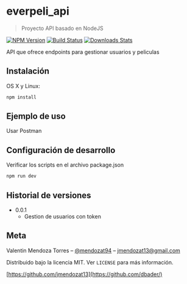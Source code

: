 # everpeli_api
> Proyecto API basado en NodeJS 

[![NPM Version][npm-image]][npm-url]
[![Build Status][travis-image]][travis-url]
[![Downloads Stats][npm-downloads]][npm-url]

API que ofrece endpoints para gestionar usuarios y peliculas

## Instalación

OS X y Linux:

```sh
npm install
```

## Ejemplo de uso

Usar Postman

## Configuración de desarrollo

Verificar los scripts en el archivo package.json

```sh
npm run dev
```

## Historial de versiones

* 0.0.1
    * Gestion de usuarios con token

## Meta

Valentin Mendoza Torres – [@mendozat94](https://twitter.com/mendozat94) – jmendozat13@gmail.com

Distribuido bajo la licencia MIT. Ver ``LICENSE`` para más información.

[https://github.com/jmendozat13](https://github.com/dbader/)

[npm-image]: https://img.shields.io/npm/v/datadog-metrics.svg?style=flat-square
[npm-url]: https://npmjs.org/package/datadog-metrics
[npm-downloads]: https://img.shields.io/npm/dm/datadog-metrics.svg?style=flat-square
[travis-image]: https://img.shields.io/travis/dbader/node-datadog-metrics/master.svg?style=flat-square
[travis-url]: https://travis-ci.org/dbader/node-datadog-metrics
